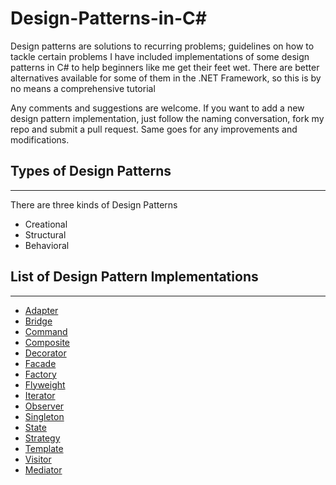 # Design-Patterns-in-C#
Design patterns are solutions to recurring problems; guidelines on how to tackle certain problems I have included implementations of some design patterns in C# to help beginners like me get their feet wet. There are better alternatives available for some of them in the .NET Framework, so this is by no means a comprehensive tutorial

Any comments and suggestions are welcome. If you want to add a new design pattern implementation, just follow the naming conversation, fork my repo and submit a pull request. Same goes for any improvements and modifications.


## Types of Design Patterns
---------------------------
There are three kinds of Design Patterns

* Creational
* Structural
* Behavioral

## List of Design Pattern Implementations
-----------------------------------------

* [Adapter](/AdapterPattern)
* [Bridge](/BridgePattern)
* [Command](/CommandPattern)
* [Composite](/CompositePattern)
* [Decorator](/DecoratorPattern)
* [Facade](/FacadePattern)
* [Factory](/FactoryMethod)
* [Flyweight](/FlyweightPattern)
* [Iterator](/IteratorPattern)
* [Observer](/ObserverPattern)
* [Singleton](/SingletonPattern)
* [State](/StatePattern)
* [Strategy](/StrategyPattern)
* [Template](/TemplatePattern)
* [Visitor](/VisitorPattern)
* [Mediator](/MediatorPattern)
